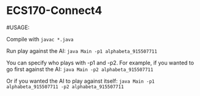 # ECS170-Connect4

#USAGE:

Compile with
`javac *.java`

Run play against the AI:
`java Main -p1 alphabeta_915507711`

You can specify who plays with -p1 and -p2.
For example, if you wanted to go first against the AI:
`java Main -p2 alphabeta_915507711`

Or if you wanted the AI to play against itself:
`java Main -p1 alphabeta_915507711 -p2 alphabeta_915507711`
